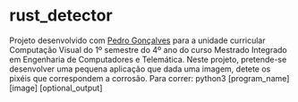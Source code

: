 # rust_detector

Projeto desenvolvido com [Pedro Gonçalves](https://github.com/PedroG-8) para a unidade curricular Computação Visual do 1º semestre do 4º ano do curso Mestrado Integrado em Engenharia de Computadores e Telemática.
Neste projeto, pretende-se desenvolver uma pequena aplicação que dada uma imagem, detete os pixéis que correspondem a corrosão.
Para correr: python3 [program_name] [image] [optional_output]

